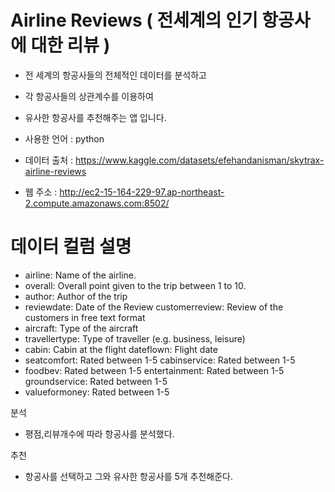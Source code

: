 # Airline Reviews ( 전세계의 인기 항공사에 대한 리뷰  )
+ 전 세계의 항공사들의 전체적인 데이터를 분석하고 
+ 각 항공사들의 상관계수를 이용하여 
+ 유사한 항공사를 추천해주는 앱 입니다.

+ 사용한 언어 : python
+ 데이터 출처 : https://www.kaggle.com/datasets/efehandanisman/skytrax-airline-reviews
+ 웹 주소 : http://ec2-15-164-229-97.ap-northeast-2.compute.amazonaws.com:8502/

# 데이터 컬럼 설명 
+ airline: Name of the airline.
+ overall: Overall point given to the trip between 1 to 10.
+ author: Author of the trip
+ reviewdate: Date of the Review customerreview: Review of the customers in free text format
+ aircraft: Type of the aircraft
+ travellertype: Type of traveller (e.g. business, leisure) 
+ cabin: Cabin at the flight dateflown: Flight date
+ seatcomfort: Rated between 1-5 cabinservice: Rated between 1-5
+ foodbev: Rated between 1-5 entertainment: Rated between 1-5 groundservice: Rated between 1-5
+ valueformoney: Rated between 1-5

분석
+ 평점,리뷰개수에 따라 항공사를 분석했다.

추천
+ 항공사를 선택하고 그와 유사한 항공사를 5개 추천해준다.


